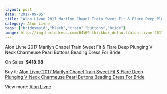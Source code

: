 ```yaml
---
layout: post
date: '2017-09-05'
title: "Alon Livne 2017 Marilyn Chapel Train Sweet Fit & Flare Deep Plunging V-Neck Charmeuse Pearl Buttons Beading Dress For Bride"
category: Alon Livne
tags: ["bridesmaid","black","train","buttons","bride"]
image: http://img.hectodress.com/64569-thickbox_default/alon-livne-2017-marilyn-chapel-train-sweet-fit-flare-deep-plunging-v-neck-charmeuse-pearl-buttons-beading-dress-for-bride.jpg
---
```

Alon Livne 2017 Marilyn Chapel Train Sweet Fit & Flare Deep Plunging V-Neck Charmeuse Pearl Buttons Beading Dress For Bride

On Sales: **$418.98**
<a href="https://www.hectodress.com/alon-livne/20917-alon-livne-2017-marilyn-chapel-train-sweet-fit-flare-deep-plunging-v-neck-charmeuse-pearl-buttons-beading-dress-for-bride.html"><amp-img layout="responsive" width="600" height="600" src="//img.hectodress.com/64569-thickbox_default/alon-livne-2017-marilyn-chapel-train-sweet-fit-flare-deep-plunging-v-neck-charmeuse-pearl-buttons-beading-dress-for-bride.jpg" alt="Alon Livne 2017 Marilyn Chapel Train Sweet Fit & Flare Deep Plunging V-Neck Charmeuse Pearl Buttons Beading Dress For Bride 0" /></a>
<a href="https://www.hectodress.com/alon-livne/20917-alon-livne-2017-marilyn-chapel-train-sweet-fit-flare-deep-plunging-v-neck-charmeuse-pearl-buttons-beading-dress-for-bride.html"><amp-img layout="responsive" width="600" height="600" src="//img.hectodress.com/64575-thickbox_default/alon-livne-2017-marilyn-chapel-train-sweet-fit-flare-deep-plunging-v-neck-charmeuse-pearl-buttons-beading-dress-for-bride.jpg" alt="Alon Livne 2017 Marilyn Chapel Train Sweet Fit & Flare Deep Plunging V-Neck Charmeuse Pearl Buttons Beading Dress For Bride 1" /></a>
<a href="https://www.hectodress.com/alon-livne/20917-alon-livne-2017-marilyn-chapel-train-sweet-fit-flare-deep-plunging-v-neck-charmeuse-pearl-buttons-beading-dress-for-bride.html"><amp-img layout="responsive" width="600" height="600" src="//img.hectodress.com/64574-thickbox_default/alon-livne-2017-marilyn-chapel-train-sweet-fit-flare-deep-plunging-v-neck-charmeuse-pearl-buttons-beading-dress-for-bride.jpg" alt="Alon Livne 2017 Marilyn Chapel Train Sweet Fit & Flare Deep Plunging V-Neck Charmeuse Pearl Buttons Beading Dress For Bride 2" /></a>
<a href="https://www.hectodress.com/alon-livne/20917-alon-livne-2017-marilyn-chapel-train-sweet-fit-flare-deep-plunging-v-neck-charmeuse-pearl-buttons-beading-dress-for-bride.html"><amp-img layout="responsive" width="600" height="600" src="//img.hectodress.com/64573-thickbox_default/alon-livne-2017-marilyn-chapel-train-sweet-fit-flare-deep-plunging-v-neck-charmeuse-pearl-buttons-beading-dress-for-bride.jpg" alt="Alon Livne 2017 Marilyn Chapel Train Sweet Fit & Flare Deep Plunging V-Neck Charmeuse Pearl Buttons Beading Dress For Bride 3" /></a>
<a href="https://www.hectodress.com/alon-livne/20917-alon-livne-2017-marilyn-chapel-train-sweet-fit-flare-deep-plunging-v-neck-charmeuse-pearl-buttons-beading-dress-for-bride.html"><amp-img layout="responsive" width="600" height="600" src="//img.hectodress.com/64572-thickbox_default/alon-livne-2017-marilyn-chapel-train-sweet-fit-flare-deep-plunging-v-neck-charmeuse-pearl-buttons-beading-dress-for-bride.jpg" alt="Alon Livne 2017 Marilyn Chapel Train Sweet Fit & Flare Deep Plunging V-Neck Charmeuse Pearl Buttons Beading Dress For Bride 4" /></a>
<a href="https://www.hectodress.com/alon-livne/20917-alon-livne-2017-marilyn-chapel-train-sweet-fit-flare-deep-plunging-v-neck-charmeuse-pearl-buttons-beading-dress-for-bride.html"><amp-img layout="responsive" width="600" height="600" src="//img.hectodress.com/64571-thickbox_default/alon-livne-2017-marilyn-chapel-train-sweet-fit-flare-deep-plunging-v-neck-charmeuse-pearl-buttons-beading-dress-for-bride.jpg" alt="Alon Livne 2017 Marilyn Chapel Train Sweet Fit & Flare Deep Plunging V-Neck Charmeuse Pearl Buttons Beading Dress For Bride 5" /></a>
<a href="https://www.hectodress.com/alon-livne/20917-alon-livne-2017-marilyn-chapel-train-sweet-fit-flare-deep-plunging-v-neck-charmeuse-pearl-buttons-beading-dress-for-bride.html"><amp-img layout="responsive" width="600" height="600" src="//img.hectodress.com/64570-thickbox_default/alon-livne-2017-marilyn-chapel-train-sweet-fit-flare-deep-plunging-v-neck-charmeuse-pearl-buttons-beading-dress-for-bride.jpg" alt="Alon Livne 2017 Marilyn Chapel Train Sweet Fit & Flare Deep Plunging V-Neck Charmeuse Pearl Buttons Beading Dress For Bride 6" /></a>

Buy it: [Alon Livne 2017 Marilyn Chapel Train Sweet Fit & Flare Deep Plunging V-Neck Charmeuse Pearl Buttons Beading Dress For Bride](https://www.hectodress.com/alon-livne/20917-alon-livne-2017-marilyn-chapel-train-sweet-fit-flare-deep-plunging-v-neck-charmeuse-pearl-buttons-beading-dress-for-bride.html "Alon Livne 2017 Marilyn Chapel Train Sweet Fit & Flare Deep Plunging V-Neck Charmeuse Pearl Buttons Beading Dress For Bride")

View more: [Alon Livne](https://www.hectodress.com/314-alon-livne "Alon Livne")